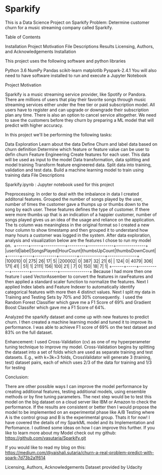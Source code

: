 # Sparkify

This is a Data Science Project on Sparkify
Problem:
Determine customer churn for a music streaming company called Sparkify.

Table of Contents

Installation
Project Motivation
File Descriptions
Results
Licensing, Authors, and Acknowledgements
Installation

This project uses the following software and python libraries

Python 3.6
NumPy
Pandas
scikit-learn
matplotlib
Pyspark-2.4.1
You will also need to have software installed to run and execute a Jupyter Notebook

Project Motivation

Sparkify is a music streaming service provider, like Spotify or Pandora. There are millions of users that play their favorite songs through music streaming services either under the free tier or paid subscription model. All users have to register and can upgrade or downgrade their subscription plan any time. There is also an option to cancel service altogether. We need to save the customers before they churn by preparing a ML model that will predict with higher accuracy.

In this project we'll be performing the following tasks:

Data Exploration
Learn about the data
Define Churn and label data based on churn definition
Determine which feature or feature value can be user to defin churn
Feature Engineering
Create features for each user. This data will be used as input to the model
Data transformation, data splitting and model training
Transform feature engineered data.
Split data into training, validation and test data.
Build a machine learning model to train using training data
File Descriptions

Sparkify.ipynb : Jupyter notebook used for this project

Preprocessing:
In order to deal with the imbalance in data I created additonal features. Grouped the number of songs played by the user, number of times the customer gave a thumps up or thumbs down to the song by each user. These features defines the type of customer. If there were more thumbs up that is an indication of a happier customer, number of songs played gives us an idea of the usage and reliance on the application. The ts column was meaningless in the original format so I created a new hour column to show timestamp and then grouped it to understand how many hours a customer was logged in the system.
After data exploration, analysis and visualization below are the features I chose to run my model on. 
+------+-----+-----------+---------+-------------+---------------+
|userId|label|SongsPlayed|HourCount|thumbsUpCount|thumbsDownCount|
+------+-----+-----------+---------+-------------+---------------+
|100010|    0|        275|       26|           17|              5|
|200002|    0|        387|       32|           21|              6|
|   124|    0|       4079|      306|          171|             41|
|    51|    1|       2111|      156|          100|             21|
|     7|    0|        150|       18|            7|              1|
+------+-----+-----------+---------+-------------+---------------+
Because I had more then one feature I used VectorAssember to convert the features in rawFeatures and then applied a standard scaler function to normalize the features. Next I applied Index labels and Feature Indexer to automatically identify categorical features with more then 4 distinct values.
Next I split my data in Training and Testing Sets by 70% and 30% consequently. 
I used the Random Forest Classifier which gave me a F1 Score of 69% and Gradient Boost Classifer which gave me a F1 Score of 64%.

Analyzed the sparkify dataset and come up with new features to predict churn. I then created a machine learning model and tuned it to improve its performance. I was able to achieve F1 score of 69% on the test dataset and 83% on the full dataset.

Enhancement:
I used Cross-Validation (cv) as one of my hyperperameter tuning technique to improve my model. Cross-Validation begins by splitting the dataset into a set of folds which are used as separate training and test datasets. E.g., with k=3k=3 folds, CrossValidator will generate 3 (training, test) dataset pairs, each of which uses 2/3 of the data for training and 1/3 for testing

Conclusion:

There are other possible ways I can improve the model performance by creating additional features, testing additional models, using ensemble methods or by fine tuning parameters. The next step would be to test this model on the big dataset on a cloud server like IBM or Amazon to check the performance. If the results are consistent or better then I would propose the model to be implemented on an experimental phase like A/B Testing where A is the control group and B is the experimental group.
Thats it for now! I have covered the details of my SparkML model and its Implementation and Perfomance. I outlined some ideas on how I can improve this further. If you like to learn more about my Model check out my github: https://github.com/vasutaria/Sparkify.git

If you would like to read my blog on this: https://medium.com/@vaishali.sutaria/churn-a-real-problem-predict-with-spark-7d73b2a1f614

Licensing, Authors, Acknowledgements
Dataset provided by Udacity



